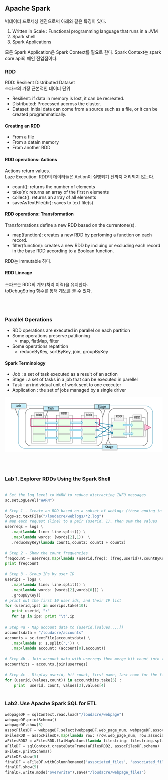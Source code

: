 
## Apache Spark

빅데이터 프로세싱 엔진으로써 아래와 같은 특징이 있다.

1. Written in Scale
: Functional programming language that runs in a JVM
2. Spark shell
3. Spark Applications


모든 Spark Application은 Spark Context를 필요로 한다. Spark Context는 spark core api의 메인 진입점이다.


### RDD

RDD: Resilient Distributed Dataset </br>
스파크의 가장 근본적인 데이터 단위

- Resilient: if data in memory is lost, it can be recreated.
- Distributed: Processed accross the cluster.
- Dataset: Initial data can come from a source such as a file, or it can be created programmatically.


#### Creating an RDD

- From a file
- From a datain memory
- From another RDD

#### RDD operations: Actions

Actions return values. </br>
Laze Execution: RDD의 데이터들은 Action이 실행되기 전까지 처리되지 않는다.

- count(): returns the number of elements
- take(n): returns an array of the first n elements
- collect(): returns an array of all elements
- saveAsTextFile(dir): saves to text file(s)

#### RDD operations: Transformation

Transformations define a new RDD based on the currentone(s).

- map(function): creates a new RDD by perfoming a function on each record.
- filter(function):  creates a new RDD by incluing or excluding each record in the base RDD according to a Boolean function.

RDD는 immutable 하다.


#### RDD Lineage

스파크는 RDD의 계보(처리 이력)을 유지한다. </br>
toDebugString 함수를 통해 계보를 볼 수 있다.

</br>
</br>

### Parallel Operations

- RDD operations are executed in parallel on each partition
- Some operations preserve patitioning
  - map, flatMap, filter
- Some operations repatition
  - reduceByKey, sortByKey, join, groupByKey

#### Spark Terminology

- Job : a set of task executed as a result of an action
- Stage : a set of tasks in a job that can be executed in parellel
- Task : an individual unit of work sent to one executer
- Application : the set of jobs managed by a single driver

![Summary of Spark Terminology](./resource/spark_terminology.png)


</br>
</br>

### Lab 1. Explorer RDDs Using the Spark Shell

```python

# Set the log level to WARN to reduce distracting INFO messages
sc.setLogLevel("WARN")

# Step 1 - Create an RDD based on a subset of weblogs (those ending in digit 2)
logs=sc.textFile("/loudacre/weblogs/*2.log")
# map each request (line) to a pair (userid, 1), then sum the values
userreqs = logs \
   .map(lambda line: line.split()) \
   .map(lambda words: (words[2],1))  \
   .reduceByKey(lambda count1,count2: count1 + count2)
   
# Step 2 - Show the count frequencies
freqcount = userreqs.map(lambda (userid,freq): (freq,userid)).countByKey()
print freqcount

# Step 3 - Group IPs by user ID
userips = logs \
   .map(lambda line: line.split()) \
   .map(lambda words: (words[2],words[0])) \
   .groupByKey()
# print out the first 10 user ids, and their IP list
for (userid,ips) in userips.take(10):
   print userid, ":"
   for ip in ips: print "\t",ip

# Step 4a - Map account data to (userid,[values....])
accountsdata = "/loudacre/accounts"
accounts = sc.textFile(accountsdata) \
   .map(lambda s: s.split(',')) \
   .map(lambda account: (account[0],account))

# Step 4b - Join account data with userreqs then merge hit count into valuelist   
accounthits = accounts.join(userreqs)

# Step 4c - Display userid, hit count, first name, last name for the first 5 elements
for (userid,(values,count)) in accounthits.take(5) : 
    print  userid, count, values[3],values[4]
   
```

### Lab2. Use Apache Spark SQL for ETL

```Python
webpageDF = sqlContext.read.load("/loudacre/webpage")
webpageDF.printSchema()
webpageDF.show(5)
assocFilesDF = webpageDF.select(webpageDF.web_page_num, webpageDF.associated_files)
aFilesRDD = assocFilesDF.map(lambda row: (row.web_page_num, row.associated_files))
aFilesRDD2 = aFilesRDD.flatMapValues(lambda filestring: filestring.split(','))
aFileDF = sqlContext.createDataFrame(aFilesRDD2, assocFilesDF.schema)
aFileDF.printSchema()
aFileDF.show(5)
finalDF = aFileDF.withColumnRenamed('associated_files', 'associated_file')
finalDF.show(5)
finalDF.write.mode("overwrite").save("/loudacre/webpage_files")
```